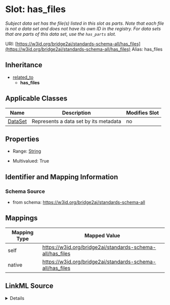 

# Slot: has_files 


_Subject data set has the file(s) listed in this slot as parts. Note that each file is not a data set and does not have its own ID in the registry. For data sets that are parts of this data set, use the `has_parts` slot._





URI: [https://w3id.org/bridge2ai/standards-schema-all/has_files](https://w3id.org/bridge2ai/standards-schema-all/has_files)
Alias: has_files


## Inheritance

* [related_to](related_to.md)
    * **has_files**






## Applicable Classes

| Name | Description | Modifies Slot |
| --- | --- | --- |
| [DataSet](DataSet.md) | Represents a data set by its metadata |  no  |






## Properties

* Range: [String](String.md)

* Multivalued: True




## Identifier and Mapping Information






### Schema Source


* from schema: https://w3id.org/bridge2ai/standards-schema-all




## Mappings

| Mapping Type | Mapped Value |
| ---  | ---  |
| self | https://w3id.org/bridge2ai/standards-schema-all/has_files |
| native | https://w3id.org/bridge2ai/standards-schema-all/has_files |




## LinkML Source

<details>
```yaml
name: has_files
description: Subject data set has the file(s) listed in this slot as parts. Note that
  each file is not a data set and does not have its own ID in the registry. For data
  sets that are parts of this data set, use the `has_parts` slot.
from_schema: https://w3id.org/bridge2ai/standards-schema-all
rank: 1000
is_a: related_to
domain: DataSet
inherited: true
alias: has_files
domain_of:
- DataSet
range: string
multivalued: true

```
</details>